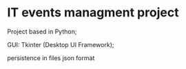 # IT events managment project 
Project based in Python; 

GUI: Tkinter (Desktop UI Framework);

persistence in files json format
